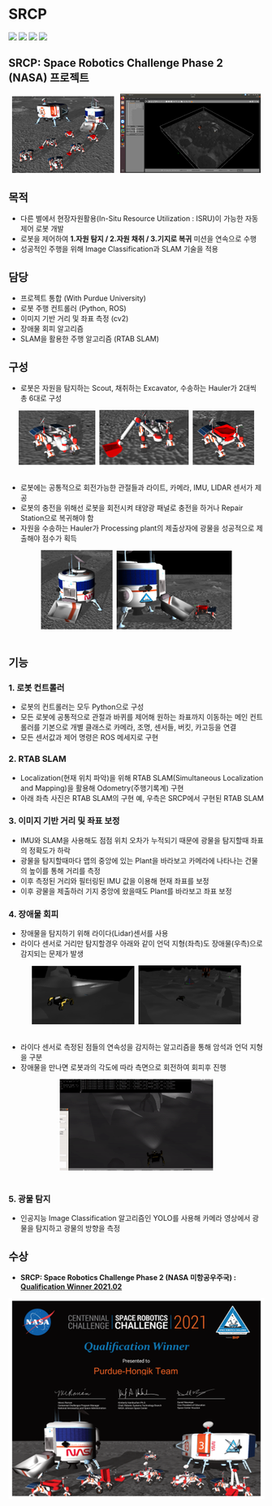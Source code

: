 # SRCP
<div>
<img src="https://img.shields.io/badge/Python-3776AB?style=for-the-badge&logo=Python&logoColor=white"/>
<img src="https://img.shields.io/badge/OpenCV-5C3EE8?style=for-the-badge&logo=OpenCV&logoColor=white"/>
<img src="https://img.shields.io/badge/TensorFlow-FF6F00?style=for-the-badge&logo=TensorFlow&logoColor=white"/>

<a href="http://www.riss.kr/link?id=T15894033" target="_blank">
<img src="https://img.shields.io/badge/관련논문-FF0000?style=for-the-badge&logo=Apache&logoColor=white"/>
</a>
</div>

## SRCP: Space Robotics Challenge Phase 2 (NASA) 프로젝트

 <div align="center">
<img src="%EC%82%AC%EC%A7%84%26%EC%98%81%EC%83%81/0.%20Main.png" width="40%"/>
 &nbsp;
<img src="사진%26영상/GAZEBO.png" width="55%"/>
</div>
 

## 목적
- 다른 별에서 현장자원활용(In-Situ Resource Utilization : ISRU)이 가능한 자동 제어 로봇 개발
- 로봇을 제어하여 <b>1.자원 탐지 / 2.자원 채취 / 3.기지로 복귀</b> 미션을 연속으로 수행
- 성공적인 주행을 위해 Image Classification과 SLAM 기술을 적용

## 담당
- 프로젝트 통합 (With Purdue University)
- 로봇 주행 컨트롤러 (Python, ROS)
- 이미지 기반 거리 및 좌표 측정 (cv2)
- 장애물 회피 알고리즘
- SLAM을 활용한 주행 알고리즘 (RTAB SLAM)

## 구성
- 로봇은 자원을 탐지하는 Scout, 채취하는 Excavator, 수송하는 Hauler가 2대씩 총 6대로 구성
<div align="center">
<img src="사진%26영상/1.%20Scout.png" width="30%"/>&nbsp;
<img src="사진%26영상/2.%20Excavator.png" width="35%"/>&nbsp;
<img src="사진%26영상/3.%20Hauler.png" width="24%"/>
</div></br>
 
- 로봇에는 공통적으로 회전가능한 관절들과 라이트, 카메라, IMU, LIDAR 센서가 제공 
- 로봇의 충전을 위해선 로봇을 회전시켜 태양광 패널로 충전을 하거나 Repair Station으로 복귀해야 함
- 자원을 수송하는 Hauler가 Processing plant의 제출상자에 광물을 성공적으로 제출해야 점수가 획득
<div align="center">
<img src="사진%26영상/4.%20Processing%20plant.png" width="28%"/>&nbsp;
<img src="사진%26영상/4-2%20Plant%26Hauler.png" width="45%"/>
</div></br>
 
## 기능

### 1. 로봇 컨트롤러 
- 로봇의 컨트롤러는 모두 Python으로 구성
- 모든 로봇에 공통적으로 관절과 바퀴를 제어해 원하는 좌표까지 이동하는 메인 컨트롤러를 기본으로 개별 클래스로 카메라, 조명, 센서들, 버킷, 카고등을 연결
- 모든 센서값과 제어 명령은 ROS 메세지로 구현

### 2. RTAB SLAM
- Localization(현재 위치 파악)을 위해 RTAB SLAM(Simultaneous Localization and Mapping)을 활용해 Odometry(주행기록계) 구현 
- 아래 좌측 사진은 RTAB SLAM의 구현 예, 우측은 SRCP에서 구현된 RTAB SLAM

### 3. 이미지 기반 거리 및 좌표 보정
- IMU와 SLAM을 사용해도 점점 위치 오차가 누적되기 때문에 광물을 탐지할때 좌표의 정확도가 하락
- 광물을 탐지할때마다 맵의 중앙에 있는 Plant을 바라보고 카메라에 나타나는 건물의 높이를 통해 거리를 측정
- 이후 측정된 거리와 필터링된 IMU 값을 이용해 현재 좌표를 보정
- 이후 광물을 제출하러 기지 중앙에 왔을때도 Plant를 바라보고 좌표 보정

### 4. 장애물 회피
- 장애물을 탐지하기 위해 라이다(Lidar)센서를 사용
- 라이다 센서로 거리만 탐지할경우 아래와 같이 언덕 지형(좌측)도 장애물(우측)으로 감지되는 문제가 발생

<div align="center">
<img src="사진%26영상/6-1%20언덕%20앞%20로봇.png" width="40%"/>&nbsp;
<img src="사진%26영상/6-2%20암석%20앞%20로봇.png" width="40%"/>
</div></br>

- 라이다 센서로 측정된 점들의 연속성을 감지하는 알고리즘을 통해 암석과 언덕 지형을 구분
- 장애물을 만나면 로봇과의 각도에 따라 측면으로 회전하여 회피후 진행

<div align="center">
<img src="사진%26영상/장애물회피.gif" width="60%"/>
</div></br>

### 5. 광물 탐지
- 인공지능 Image Classification 알고리즘인 YOLO를 사용해 카메라 영상에서 광물을 탐지하고 광물의 방향을 측정




## 수상
- <b>SRCP: Space Robotics Challenge Phase 2 (NASA 미항공우주국) :	<a href="http://www.irobotnews.com/news/articleView.html?idxno=23801" target="_blank">Qualification Winner 2021.02 </a></b>


 <div align="center">
<img src="사진%26영상/Purdue-Hongik%20Team%20Qualifier%20Certificate.png" width="100%"/>
</div></br>
